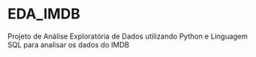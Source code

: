 # EDA_IMDB
Projeto de Análise Exploratória de Dados utilizando Python e Linguagem SQL para analisar os dados do IMDB
